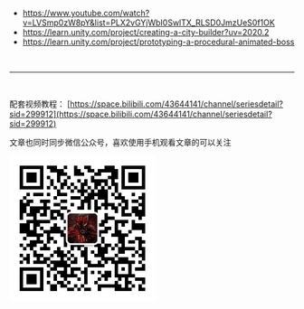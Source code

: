- https://www.youtube.com/watch?v=LVSmp0zW8pY&list=PLX2vGYjWbI0SwlTX_RLSD0JmzUeS0f1OK
- https://learn.unity.com/project/creating-a-city-builder?uv=2020.2
- https://learn.unity.com/project/prototyping-a-procedural-animated-boss

<br>
<hr>
<br>

配套视频教程：
[https://space.bilibili.com/43644141/channel/seriesdetail?sid=299912](https://space.bilibili.com/43644141/channel/seriesdetail?sid=299912)

文章也同时同步微信公众号，喜欢使用手机观看文章的可以关注

![](../imgs/微信公众号二维码.jpg)
